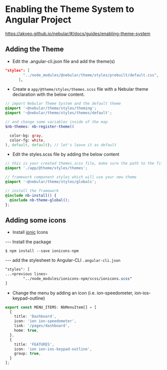 

# Enabling the Theme System to Angular Project

https://akveo.github.io/nebular/#/docs/guides/enabling-theme-system

## Adding the Theme

* Edit the .angular-cli.json file and add the theme(s)

```json
"styles": [
        "../node_modules/@nebular/theme/styles/prebuilt/default.css",
      ],
```

* Create a `app/@theme/styles/themes.scss` file with a Nebular theme declaration with the below content.

```scss
// import Nebular Theme System and the default theme
@import '~@nebular/theme/styles/theming';
@import '~@nebular/theme/styles/themes/default';

// and change some variables inside of the map
$nb-themes: nb-register-theme((

  color-bg: gray,
  color-fg: white,
), default, default); // let's leave it as default
```

* Edit the styles.scss file by adding the below content

```scss
// this is your created themes.scss file, make sure the path to the file is correct
@import './app/@theme/styles/themes';

// framework component styles which will use your new theme
@import '~@nebular/theme/styles/globals';

// install the framework
@include nb-install() {
  @include nb-theme-global();
};
```

## Adding some icons

* Install [ionic](http://ionicons.com/) Icons

--- Install the package

```
$ npm install --save ionicons-npm
```

--- add the stylesheet to Angular-CLI `.angular-cli.json`

```scss
"styles": [
...<previous lines>
        "../node_modules/ionicons-npm/scss/ionicons.scss"
]
```

* Change the menu by adding an icon (i.e. ion-speedometer, ion-ios-keypad-outline)

```Typescript
export const MENU_ITEMS: NbMenuItem[] = [
  {
    title: 'Dashboard',
    icon: 'ion ion-speedometer',
    link: '/pages/dashboard',
    home: true,
  },
  {
    title: 'FEATURES',
    icon: 'ion ion-ios-keypad-outline',
    group: true,
  }
];
```
